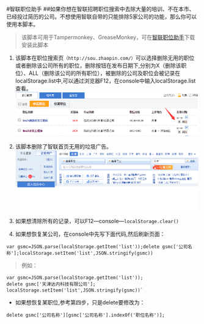 #智联职位助手
##如果你想在智联招聘职位搜索中去除大量的培训、不在本市、已经投过简历的公司。不想使用智联自带的只能排除5家公司的功能，那么你可以使用本脚本。
>该脚本可用于Tampermonkey、GreaseMonkey，可在[智联职位助手](https://greasyfork.org/zh-CN/scripts/24025-%E6%99%BA%E8%81%94%E8%81%8C%E4%BD%8D%E5%8A%A9%E6%89%8B)下载安装此脚本

1. 该脚本在职位搜索页`（http://sou.zhaopin.com/）`可以选择删除无用的职位或者删除该公司所有的职位，删除按钮在发布日期下,分别为X（删除该职位）、ALL（删除该公司的所有职位），被删除的公司及职位会被记录在localStorage.list中,可以通过浏览器F12，在console中输入localStorage.list查看。         
![image](https://raw.githubusercontent.com/baixiaoyu2997/ZhiLlianHelper/master/img/2.png)    

2. 该脚本删除了智联首页无用的垃圾广告。  
![image](https://raw.githubusercontent.com/baixiaoyu2997/ZhiLlianHelper/master/img/1.png)
3. 如果想清除所有的记录，可以F12—console—`localStorage.clear()`
4. 如果想恢复某公司，在console中先写下面代码,然后刷新页面：
```
var gsmc=JSON.parse(localStorage.getItem('list'));delete gsmc['公司名称'];localStorage.setItem('list',JSON.stringify(gsmc))
```  

  >例如：
  ```
  var gsmc=JSON.parse(localStorage.getItem('list'));
  delete gsmc['天津达内科技有限公司'];  
  localStorage.setItem('list',JSON.stringify(gsmc))`  
  ```  
  
* 如果想恢复某职位,参考第四步，只是delete要修改为：
```
delete gsmc['公司名称'][gsmc['公司名称'].indexOf('职位名称')];
```
